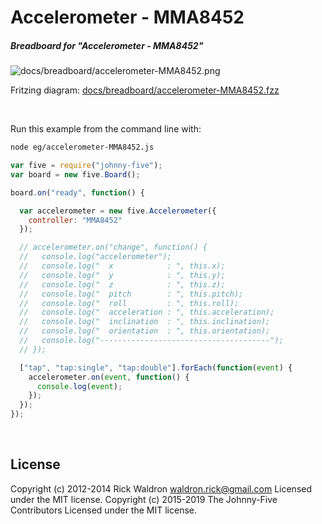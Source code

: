 <!--remove-start-->

# Accelerometer - MMA8452

<!--remove-end-->






##### Breadboard for "Accelerometer - MMA8452"



![docs/breadboard/accelerometer-MMA8452.png](breadboard/accelerometer-MMA8452.png)<br>

Fritzing diagram: [docs/breadboard/accelerometer-MMA8452.fzz](breadboard/accelerometer-MMA8452.fzz)

&nbsp;




Run this example from the command line with:
```bash
node eg/accelerometer-MMA8452.js
```


```javascript
var five = require("johnny-five");
var board = new five.Board();

board.on("ready", function() {

  var accelerometer = new five.Accelerometer({
    controller: "MMA8452"
  });

  // accelerometer.on("change", function() {
  //   console.log("accelerometer");
  //   console.log("  x            : ", this.x);
  //   console.log("  y            : ", this.y);
  //   console.log("  z            : ", this.z);
  //   console.log("  pitch        : ", this.pitch);
  //   console.log("  roll         : ", this.roll);
  //   console.log("  acceleration : ", this.acceleration);
  //   console.log("  inclination  : ", this.inclination);
  //   console.log("  orientation  : ", this.orientation);
  //   console.log("--------------------------------------");
  // });

  ["tap", "tap:single", "tap:double"].forEach(function(event) {
    accelerometer.on(event, function() {
      console.log(event);
    });
  });
});

```








&nbsp;

<!--remove-start-->

## License
Copyright (c) 2012-2014 Rick Waldron <waldron.rick@gmail.com>
Licensed under the MIT license.
Copyright (c) 2015-2019 The Johnny-Five Contributors
Licensed under the MIT license.

<!--remove-end-->
